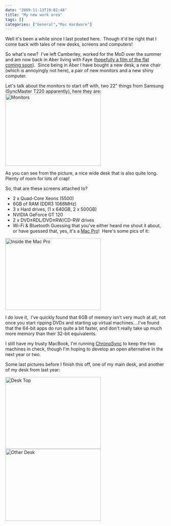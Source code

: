 ```yaml
---
date: "2009-11-13T19:02:48"
title: "My new work area"
tags: []
categories: ["General","Mac Hardware"]
---
```


Well it's been a while since I last posted here.  Though it'd be right that I come back with tales of new desks, screens and computers!

So what's new?  I've left Camberley, worked for the MoD over the summer and am now back in Aber living with Faye ([hopefully a film of the flat coming soon][1]).  Since being in Aber I have bought a new desk, a new chair (which is annoyingly not here), a pair of new monitors and a new shiny computer.

Let's talk about the monitors to start off with, two 22" things from Samsung (SyncMaster T220 apparently), here they are:[<img src="/wp-content/uploads/2010/07/monitors-300x225.jpg" width="300" height="225" class="aligncenter size-medium wp-image-1089" title="Monitors" />][2]

As you can see from the picture, a nice wide desk that is also quite long.  Plenty of room for lots of crap!

So, that are these screens attached to?

* 2 x Quad-Core Xeons (5500)
* 6GB of RAM (DDR3 1066MHz)
* 3 x Hard drives, (1 x 640GB, 2 x 500GB)
* NVIDIA GeForce GT 120
* 2 x DVD±RDL/DVD±RW/CD-RW drives
* Wi-Fi &amp; Bluetooth
Guessing that you've either heard me shout it about, or have guessed that, yes, it's a [Mac Pro][3]!  Here's some pics of it:


[<img src="/wp-content/uploads/2010/07/pro_inside-300x225.jpg" width="300" height="225" class="aligncenter size-medium wp-image-1092" title="Inside the Mac Pro" />][4]


I do love it,  I've quickly found that 6GB of memory isn't very much at all, not once you start ripping DVDs and starting up virtual machines....I've found that the 64-bit apps do run quite a bit faster, and don't really take up much more memory than their 32-bit equivalents.

I still have my trusty MacBook, I'm running [ChronoSync][5] to keep the two machines in check, though I'm hoping to develop an open alternative in the next year or two.

Some last pictures before I finish this off, one of my main desk, and another of my desk from last year:

[<img src="/wp-content/uploads/2010/07/desk_wide-300x225.jpg" width="300" height="225" class="aligncenter size-medium wp-image-1086" title="Desk Top" />][6][
][7][<img src="/wp-content/uploads/2010/07/other_desk-300x225.jpg" width="300" height="225" class="aligncenter size-medium wp-image-1090" title="Other Desk" />][8]


  [1]: http://www.blog.hashbang0.com/2009/11/13/our-flat-in-aberystwyth/
  [2]: /wp-content/uploads/2010/07/monitors.jpg
  [3]: http://www.apple.com/uk/macpro
  [4]: /wp-content/uploads/2010/07/pro_inside.jpg
  [5]: http://www.econtechnologies.com/pages/cs/chrono_overview.html
  [6]: /wp-content/uploads/2010/07/desk_wide.jpg
  [7]: http://www.blog.hashbang0.com/wp-content/uploads/2009/10/desk_top.JPG
  [8]: /wp-content/uploads/2010/07/other_desk.jpg
